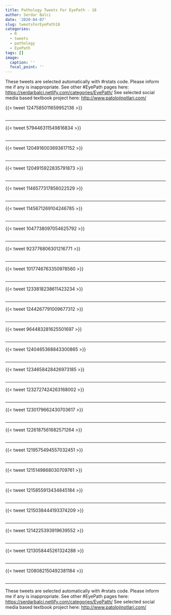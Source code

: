 ```yaml
---
title: Pathology Tweets For EyePath - 18
author: Serdar Balci
date: '2020-04-07'
slug: tweetsForEyePath18
categories:
  - R
  - tweets
  - pathology
  - EyePath
tags: []
image:
  caption: ''
  focal_point: ''
---
```



These tweets are selected automatically with #rstats code. Please inform me if any is inappropriate.
See other #EyePath pages here: https://serdarbalci.netlify.com/categories/EyePath/ 
See selected social media based textbook project here: http://www.patolojinotlari.com/

{{< tweet 1247585011659952136 >}}
<br>
<br>
<hr>
{{< tweet 579446311549816834 >}}
<br>
<br>
<hr>
{{< tweet 1204916003693617152 >}}
<br>
<br>
<hr>
{{< tweet 1204915922835791873 >}}
<br>
<br>
<hr>
{{< tweet 1146577317856022529 >}}
<br>
<br>
<hr>
{{< tweet 1145671269104246785 >}}
<br>
<br>
<hr>
{{< tweet 1047738097054625792 >}}
<br>
<br>
<hr>
{{< tweet 923776806301216771 >}}
<br>
<br>
<hr>
{{< tweet 1017746763350978560 >}}
<br>
<br>
<hr>
{{< tweet 1233818238611423234 >}}
<br>
<br>
<hr>
{{< tweet 1244267791009677312 >}}
<br>
<br>
<hr>
{{< tweet 964483281625501697 >}}
<br>
<br>
<hr>
{{< tweet 1240465368843300865 >}}
<br>
<br>
<hr>
{{< tweet 1234658428426973185 >}}
<br>
<br>
<hr>
{{< tweet 1232727424263168002 >}}
<br>
<br>
<hr>
{{< tweet 1230179662430703617 >}}
<br>
<br>
<hr>
{{< tweet 1226187561682571264 >}}
<br>
<br>
<hr>
{{< tweet 1219575494557032451 >}}
<br>
<br>
<hr>
{{< tweet 1215149868030709761 >}}
<br>
<br>
<hr>
{{< tweet 1215855913434845184 >}}
<br>
<br>
<hr>
{{< tweet 1215038444193374209 >}}
<br>
<br>
<hr>
{{< tweet 1214225393919639552 >}}
<br>
<br>
<hr>
{{< tweet 1213058445261324288 >}}
<br>
<br>
<hr>
{{< tweet 1208082150492381184 >}}
<br>
<br>
<hr>


These tweets are selected automatically with #rstats code. Please inform me if any is inappropriate.
See other #EyePath pages here: https://serdarbalci.netlify.com/categories/EyePath/ 
See selected social media based textbook project here: http://www.patolojinotlari.com/
